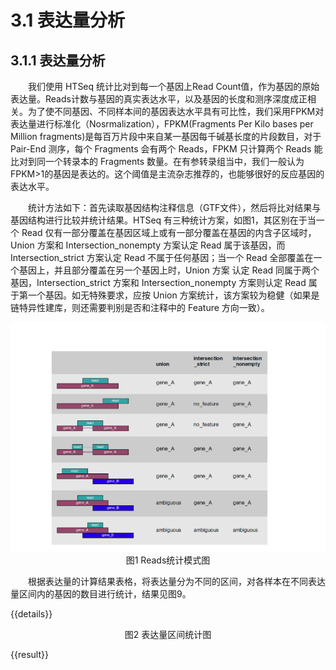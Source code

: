 # 3.1 表达量分析

## 3.1.1 表达量分析


<p>&emsp;&emsp;我们使用 HTSeq 统计比对到每一个基因上Read Count值，作为基因的原始表达量。Reads计数与基因的真实表达水平，以及基因的长度和测序深度成正相关。为了使不同基因、不同样本间的基因表达水平具有可比性，我们采用FPKM对表达量进行标准化（Nosrmalization），FPKM(Fragments Per Kilo bases per Million fragments)是每百万片段中来自某一基因每千碱基长度的片段数目，对于 Pair-End 测序，每个 Fragments 会有两个 Reads，FPKM 只计算两个 Reads 能比对到同一个转录本的 Fragments 数量。在有参转录组当中，我们一般认为FPKM>1的基因是表达的。这个阈值是主流杂志推荐的，也能够很好的反应基因的表达水平。<p/>

<p>&emsp;&emsp;统计方法如下：首先读取基因结构注释信息（GTF文件），然后将比对结果与基因结构进行比较并统计结果。HTSeq 有三种统计方案，如图1，其区别在于当一个 Read 仅有一部分覆盖在基因区域上或有一部分覆盖在基因的内含子区域时， Union 方案和 Intersection_nonempty 方案认定 Read 属于该基因，而 Intersection_strict 方案认定 Read 不属于任何基因；当一个 Read 全部覆盖在一个基因上，并且部分覆盖在另一个基因上时，Union 方案 认定 Read 同属于两个基因，Intersection_strict 方案和 Intersection_nonempty 方案则认定 Read 属于第一个基因。如无特殊要求，应按 Union 方案统计，该方案较为稳健（如果是链特异性建库，则还需要判别是否和注释中的 Feature 方向一致）。<p/>

<center><img src='../../images/count.png'></center>
<center>图1 Reads统计模式图</center>

<p>&emsp;&emsp;根据表达量的计算结果表格，将表达量分为不同的区间，对各样本在不同表达量区间内的基因的数目进行统计，结果见图9。<p/>


{{details}}
<center>图2 表达量区间统计图</center>

{{result}}
